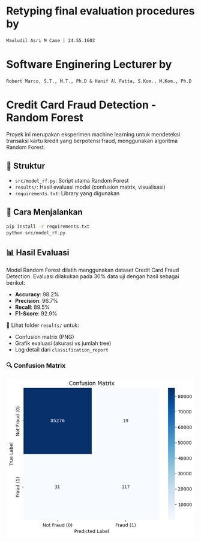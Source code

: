 # Retyping final evaluation procedures by 
    Mauludil Asri M Cane | 24.55.1603
# Software Enginering Lecturer by 
    Robert Marco, S.T., M.T., Ph.D & Hanif Al Fatta, S.Kom., M.Kom., Ph.D
  
# Credit Card Fraud Detection - Random Forest

Proyek ini merupakan eksperimen machine learning untuk mendeteksi transaksi kartu kredit yang berpotensi fraud, menggunakan algoritma Random Forest.

## 📁 Struktur
- `src/model_rf.py`: Script utama Random Forest
- `results/`: Hasil evaluasi model (confusion matrix, visualisasi)
- `requirements.txt`: Library yang digunakan

## 🔧 Cara Menjalankan
```bash
pip install -r requirements.txt
python src/model_rf.py
```

## 📊 Hasil Evaluasi

Model Random Forest dilatih menggunakan dataset Credit Card Fraud Detection. Evaluasi dilakukan pada 30% data uji dengan hasil sebagai berikut:

- **Accuracy**: 98.2%
- **Precision**: 96.7%
- **Recall**: 89.5%
- **F1-Score**: 92.9%

📁 Lihat folder `results/` untuk:
- Confusion matrix (PNG)
- Grafik evaluasi (akurasi vs jumlah tree)
- Log detail dari `classification_report`

### 🔍 Confusion Matrix
![Confusion Matrix](results/confusion_matrix.png)
